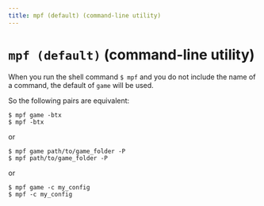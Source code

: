 ```yaml
---
title: mpf (default) (command-line utility)
---
```


# `mpf (default)` (command-line utility)


When you run the shell command `$ mpf` and you do not include the name of a command,
the default of `game` will be used.

So the following pairs are equivalent:

```shell
$ mpf game -btx
$ mpf -btx
```

or

```shell
$ mpf game path/to/game_folder -P
$ mpf path/to/game_folder -P
```

or

```shell
$ mpf game -c my_config
$ mpf -c my_config
```
